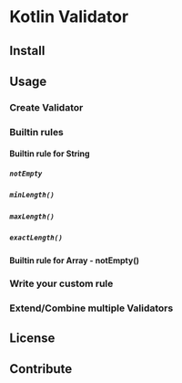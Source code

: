 # Kotlin Validator

## Install

## Usage

### Create Validator

### Builtin rules

#### Builtin rule for String

##### `notEmpty`

##### `minLength()`

##### `maxLength()`

##### `exactLength()`

#### Builtin rule for Array - notEmpty()

### Write your custom rule

### Extend/Combine multiple Validators

## License

## Contribute
